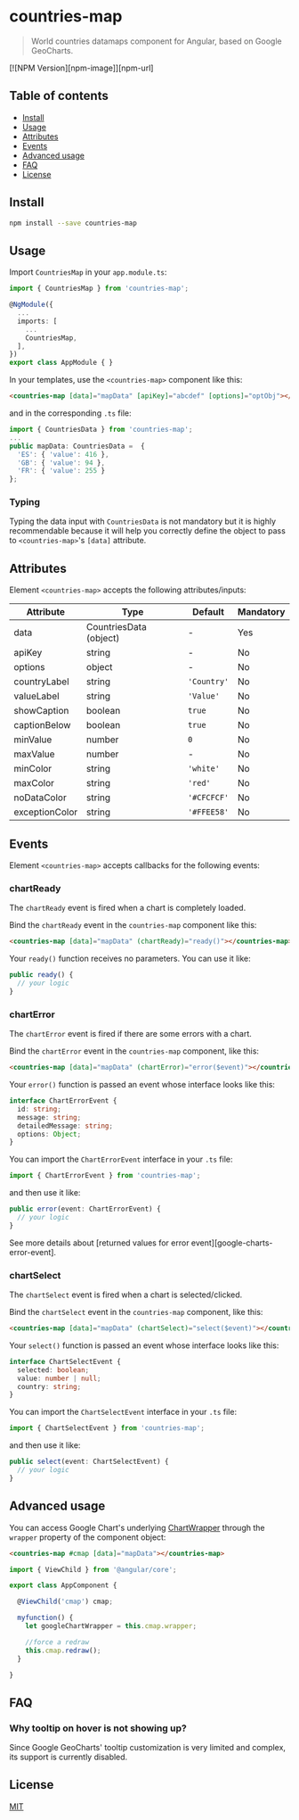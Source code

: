 # countries-map

> World countries datamaps component for Angular, based on Google GeoCharts.

[![NPM Version][npm-image]][npm-url]

## Table of contents

* [Install](#install)
* [Usage](#usage)
* [Attributes](#attributes)
* [Events](#events)
* [Advanced usage](#events)
* [FAQ](#faq)
* [License](#license)


## Install

```bash
npm install --save countries-map
```

## Usage

Import `CountriesMap` in your `app.module.ts`:
```ts
import { CountriesMap } from 'countries-map';

@NgModule({
  ...
  imports: [
    ...
    CountriesMap,
  ],
})
export class AppModule { }
```

In your templates, use the `<countries-map>` component like this:
```html
<countries-map [data]="mapData" [apiKey]="abcdef" [options]="optObj"></countries-map>
```
and in the corresponding `.ts` file:
```ts
import { CountriesData } from 'countries-map';
...
public mapData: CountriesData =  {
  'ES': { 'value': 416 },
  'GB': { 'value': 94 },
  'FR': { 'value': 255 }
};
```

### Typing

Typing the data input with `CountriesData` is not mandatory but it is highly recommendable because it will help you correctly define the object to pass to `<countries-map>`'s `[data]` attribute.

## Attributes

Element `<countries-map>` accepts the following attributes/inputs:

Attribute | Type | Default | Mandatory
--- | --- | --- | ---
data | CountriesData (object) | - | Yes
apiKey | string | - | No
options | object | - | No
countryLabel | string | `'Country'` | No
valueLabel | string | `'Value'` | No
showCaption | boolean | `true` | No
captionBelow | boolean | `true` | No
minValue | number | `0` | No
maxValue | number | - | No
minColor | string | `'white'` | No
maxColor | string | `'red'` | No
noDataColor | string | `'#CFCFCF'` | No
exceptionColor | string | `'#FFEE58'` | No

## Events

Element `<countries-map>` accepts callbacks for the following events:

### chartReady

The `chartReady` event is fired when a chart is completely loaded.

Bind the `chartReady` event in the `countries-map` component like this:
```html
<countries-map [data]="mapData" (chartReady)="ready()"></countries-map>
```

Your `ready()` function receives no parameters. You can use it like:
```ts
public ready() {
  // your logic
}
```

### chartError

The `chartError` event is fired if there are some errors with a chart.

Bind the `chartError` event in the `countries-map` component, like this:
```html
<countries-map [data]="mapData" (chartError)="error($event)"></countries-map>
```

Your `error()` function is passed an event whose interface looks like this:
```ts
interface ChartErrorEvent {
  id: string;
  message: string;
  detailedMessage: string;
  options: Object;
}
```

You can import the `ChartErrorEvent` interface in your `.ts` file:
```ts
import { ChartErrorEvent } from 'countries-map';
```

and then use it like:
```ts
public error(event: ChartErrorEvent) {
  // your logic
}
```

See more details about [returned values for error event][google-charts-error-event].

### chartSelect

The `chartSelect` event is fired when a chart is selected/clicked.

Bind the `chartSelect` event in the `countries-map` component, like this:
```html
<countries-map [data]="mapData" (chartSelect)="select($event)"></countries-map>
```

Your `select()` function is passed an event whose interface looks like this:
```ts
interface ChartSelectEvent {
  selected: boolean;
  value: number | null;
  country: string;
}
```

You can import the `ChartSelectEvent` interface in your `.ts` file:
```ts
import { ChartSelectEvent } from 'countries-map';
```

and then use it like:
```ts
public select(event: ChartSelectEvent) {
  // your logic
}
```

## Advanced usage
You can access Google Chart's underlying [ChartWrapper](https://developers.google.com/chart/interactive/docs/reference#chartwrapperobject) through the
`wrapper` property of the component object:
```html
<countries-map #cmap [data]="mapData"></countries-map>
```

```ts
import { ViewChild } from '@angular/core';

export class AppComponent {

  @ViewChild('cmap') cmap;

  myfunction() {
    let googleChartWrapper = this.cmap.wrapper;

    //force a redraw
    this.cmap.redraw();
  }

}
```

## FAQ

### Why tooltip on hover is not showing up?
Since Google GeoCharts' tooltip customization is very limited and complex, its support is currently disabled.

## License

[MIT](LICENSE.md)
